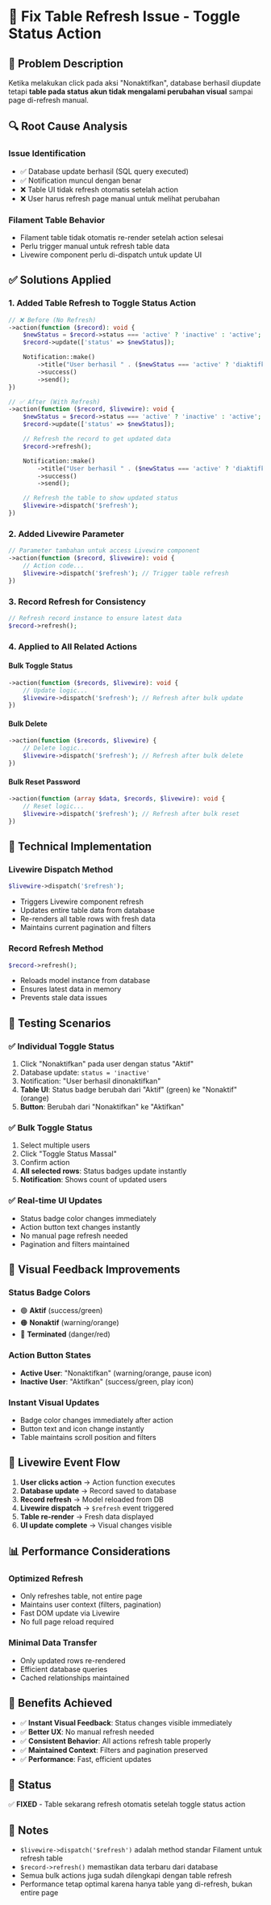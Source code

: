 # 🔄 Fix Table Refresh Issue - Toggle Status Action

## 🚨 **Problem Description**

Ketika melakukan click pada aksi "Nonaktifkan", database berhasil diupdate tetapi **table pada status akun tidak mengalami perubahan visual** sampai page di-refresh manual.

## 🔍 **Root Cause Analysis**

### **Issue Identification**

-   ✅ Database update berhasil (SQL query executed)
-   ✅ Notification muncul dengan benar
-   ❌ Table UI tidak refresh otomatis setelah action
-   ❌ User harus refresh page manual untuk melihat perubahan

### **Filament Table Behavior**

-   Filament table tidak otomatis re-render setelah action selesai
-   Perlu trigger manual untuk refresh table data
-   Livewire component perlu di-dispatch untuk update UI

## ✅ **Solutions Applied**

### 1. **Added Table Refresh to Toggle Status Action**

```php
// ❌ Before (No Refresh)
->action(function ($record): void {
    $newStatus = $record->status === 'active' ? 'inactive' : 'active';
    $record->update(['status' => $newStatus]);

    Notification::make()
        ->title("User berhasil " . ($newStatus === 'active' ? 'diaktifkan' : 'dinonaktifkan'))
        ->success()
        ->send();
})

// ✅ After (With Refresh)
->action(function ($record, $livewire): void {
    $newStatus = $record->status === 'active' ? 'inactive' : 'active';
    $record->update(['status' => $newStatus]);

    // Refresh the record to get updated data
    $record->refresh();

    Notification::make()
        ->title("User berhasil " . ($newStatus === 'active' ? 'diaktifkan' : 'dinonaktifkan'))
        ->success()
        ->send();

    // Refresh the table to show updated status
    $livewire->dispatch('$refresh');
})
```

### 2. **Added Livewire Parameter**

```php
// Parameter tambahan untuk access Livewire component
->action(function ($record, $livewire): void {
    // Action code...
    $livewire->dispatch('$refresh'); // Trigger table refresh
})
```

### 3. **Record Refresh for Consistency**

```php
// Refresh record instance to ensure latest data
$record->refresh();
```

### 4. **Applied to All Related Actions**

#### **Bulk Toggle Status**

```php
->action(function ($records, $livewire): void {
    // Update logic...
    $livewire->dispatch('$refresh'); // Refresh after bulk update
})
```

#### **Bulk Delete**

```php
->action(function ($records, $livewire) {
    // Delete logic...
    $livewire->dispatch('$refresh'); // Refresh after bulk delete
})
```

#### **Bulk Reset Password**

```php
->action(function (array $data, $records, $livewire): void {
    // Reset logic...
    $livewire->dispatch('$refresh'); // Refresh after bulk reset
})
```

## 🎯 **Technical Implementation**

### **Livewire Dispatch Method**

```php
$livewire->dispatch('$refresh');
```

-   Triggers Livewire component refresh
-   Updates entire table data from database
-   Re-renders all table rows with fresh data
-   Maintains current pagination and filters

### **Record Refresh Method**

```php
$record->refresh();
```

-   Reloads model instance from database
-   Ensures latest data in memory
-   Prevents stale data issues

## 🧪 **Testing Scenarios**

### ✅ **Individual Toggle Status**

1. Click "Nonaktifkan" pada user dengan status "Aktif"
2. Database update: `status = 'inactive'`
3. Notification: "User berhasil dinonaktifkan"
4. **Table UI**: Status badge berubah dari "Aktif" (green) ke "Nonaktif" (orange)
5. **Button**: Berubah dari "Nonaktifkan" ke "Aktifkan"

### ✅ **Bulk Toggle Status**

1. Select multiple users
2. Click "Toggle Status Massal"
3. Confirm action
4. **All selected rows**: Status badges update instantly
5. **Notification**: Shows count of updated users

### ✅ **Real-time UI Updates**

-   Status badge color changes immediately
-   Action button text changes instantly
-   No manual page refresh needed
-   Pagination and filters maintained

## 🎨 **Visual Feedback Improvements**

### **Status Badge Colors**

-   🟢 **Aktif** (success/green)
-   🟠 **Nonaktif** (warning/orange)
-   🔴 **Terminated** (danger/red)

### **Action Button States**

-   **Active User**: "Nonaktifkan" (warning/orange, pause icon)
-   **Inactive User**: "Aktifkan" (success/green, play icon)

### **Instant Visual Updates**

-   Badge color changes immediately after action
-   Button text and icon change instantly
-   Table maintains scroll position and filters

## 🔄 **Livewire Event Flow**

1. **User clicks action** → Action function executes
2. **Database update** → Record saved to database
3. **Record refresh** → Model reloaded from DB
4. **Livewire dispatch** → `$refresh` event triggered
5. **Table re-render** → Fresh data displayed
6. **UI update complete** → Visual changes visible

## 📊 **Performance Considerations**

### **Optimized Refresh**

-   Only refreshes table, not entire page
-   Maintains user context (filters, pagination)
-   Fast DOM update via Livewire
-   No full page reload required

### **Minimal Data Transfer**

-   Only updated rows re-rendered
-   Efficient database queries
-   Cached relationships maintained

## 🎉 **Benefits Achieved**

-   ✅ **Instant Visual Feedback**: Status changes visible immediately
-   ✅ **Better UX**: No manual refresh needed
-   ✅ **Consistent Behavior**: All actions refresh table properly
-   ✅ **Maintained Context**: Filters and pagination preserved
-   ✅ **Performance**: Fast, efficient updates

## 🎯 **Status**

✅ **FIXED** - Table sekarang refresh otomatis setelah toggle status action

## 📝 **Notes**

-   `$livewire->dispatch('$refresh')` adalah method standar Filament untuk refresh table
-   `$record->refresh()` memastikan data terbaru dari database
-   Semua bulk actions juga sudah dilengkapi dengan table refresh
-   Performance tetap optimal karena hanya table yang di-refresh, bukan entire page
